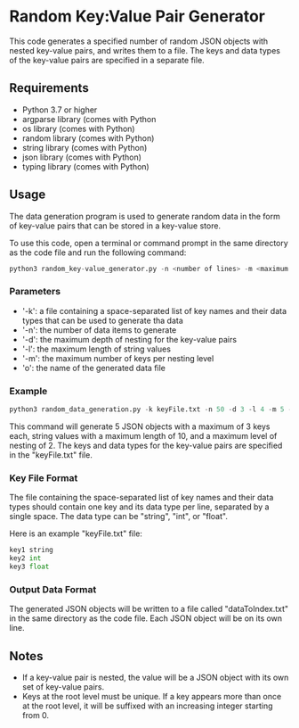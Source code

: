 # Random Key:Value Pair Generator

This code generates a specified number of random JSON objects with nested key-value pairs, and writes them to a file. The keys and data types of the key-value pairs are specified in a separate file.



## Requirements

- Python 3.7 or higher
- argparse library (comes with Python
- os library (comes with Python)
- random library (comes with Python)
- string library (comes with Python)
- json library (comes with Python)
- typing library (comes with Python)



## Usage
The data generation program is used to generate random data in the form of key-value pairs that can be stored in a key-value store.

To use this code, open a terminal or command prompt in the same directory as the code file and run the following command:
```python
python3 random_key-value_generator.py -n <number of lines> -m <maximum keys> -l <maximum string length> -d <maximum level of nesting> -f <key file>
```


### Parameters

- '-k': a file containing a space-separated list of key names and their data types that can be used to generate tha data
- '-n': the number of data items to generate
- '-d': the maximum depth of nesting for the key-value pairs
- '-l': the maximum length of string values
- '-m': the maximum number of keys per nesting level
-  'o': the name of the generated data file



### Example

```python
python3 random_data_generation.py -k keyFile.txt -n 50 -d 3 -l 4 -m 5 -o outputFile.txt
```
This command will generate 5 JSON objects with a maximum of 3 keys each, string values with a maximum length of 10, and a maximum level of nesting of 2. The keys and data types for the key-value pairs are specified in the "keyFile.txt" file.


### Key File Format

The file containing the space-separated list of key names and their data types should contain one key and its data type per line, separated by a single space. The data type can be "string", "int", or "float".

Here is an example "keyFile.txt" file:

```python
key1 string
key2 int
key3 float
```


### Output Data Format

The generated JSON objects will be written to a file called "dataToIndex.txt" in the same directory as the code file. Each JSON object will be on its own line. 



## Notes

- If a key-value pair is nested, the value will be a JSON object with its own set of key-value pairs.
- Keys at the root level must be unique. If a key appears more than once at the root level, it will be suffixed with an increasing integer starting from 0.
